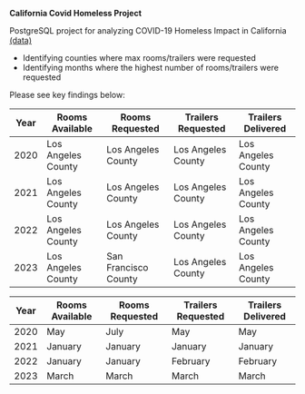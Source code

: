 **California Covid Homeless Project**

PostgreSQL project for analyzing COVID-19 Homeless Impact in California [(data)](https://data.ca.gov/dataset/covid-19-homeless-impact)
* Identifying counties where max rooms/trailers were requested
* Identifying months where the highest number of rooms/trailers were requested

Please see key findings below:


| Year | Rooms Available | Rooms Requested | Trailers Requested | Trailers Delivered |
|------|----------------|-----------------|--------------------|--------------------|
| 2020 | Los Angeles County | Los Angeles County | Los Angeles County | Los Angeles County |
| 2021 | Los Angeles County | Los Angeles County | Los Angeles County | Los Angeles County |
| 2022 | Los Angeles County | Los Angeles County | Los Angeles County | Los Angeles County |
| 2023 | Los Angeles County | San Francisco County | Los Angeles County | Los Angeles County |



| Year | Rooms Available | Rooms Requested | Trailers Requested | Trailers Delivered |
|------|----------------|-----------------|--------------------|--------------------|
| 2020 | May            | July            | May                | May                |
| 2021 | January        | January         | January            | January            |
| 2022 | January        | January         | February           | February           |
| 2023 | March          | March           | March              | March              |
